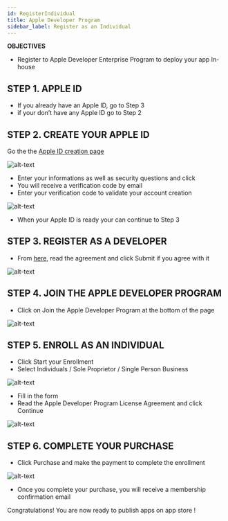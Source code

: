 ```yaml
---
id: RegisterIndividual
title: Apple Developer Program
sidebar_label: Register as an Individual
---
```



<div class = "objectives">
<b>OBJECTIVES</b>

* Register to Apple Developer Enterprise Program to deploy your app In-house
</div>

## STEP 1. APPLE ID

* If you already have an Apple ID, go to Step 3
* if your don’t have any Apple ID go to Step 2

## STEP 2. CREATE YOUR APPLE ID

Go the the [Apple ID creation page](https://appleid.apple.com/)

![alt-text](assets/DeployAppStore/Apple-ID-Creation-Page-4D-for-iOS.png)

* Enter your informations as well as security questions and click
* You will receive a verification code by email
* Enter your verification code to validate your account creation

![alt-text](assets/DeployAppStore/Register-developer-program-4D-for-iOS.png)

* When your Apple ID is ready your can continue to Step 3

## STEP 3. REGISTER AS A DEVELOPER

* From [here](https://developer.apple.com/account/), read the agreement and click Submit if you agree with it

![alt-text](assets/DeployAppStore/Register-developer-4D-for-iOS.png)

## STEP 4. JOIN THE APPLE DEVELOPER PROGRAM

* Click on Join the Apple Developer Program at the bottom of the page

![alt-text](assets/DeployAppStore/Join-Apple-Developer-Program-individuals-4D-for-iOS.png)

## STEP 5. ENROLL AS AN INDIVIDUAL

* Click Start your Enrollment
* Select Individuals / Sole Proprietor / Single Person Business

![alt-text](assets/DeployAppStore/Apple-Developer-Program-Individuals-4D-for-iOS.png)

* Fill in the form
* Read the Apple Developer Program License Agreement and click Continue

![alt-text](assets/DeployAppStore/Apple-Developer-Program-Enrollment-4D-for-iOS.png)

## STEP 6. COMPLETE YOUR PURCHASE

* Click Purchase and make the payment to complete the enrollment

![alt-text](assets/DeployAppStore/Complete-Purchase-Apple-Developer-Program-4D-for-iOS.png)

* Once you complete your purchase, you will receive a membership confirmation email

Congratulations! You are now ready to publish apps on app store !